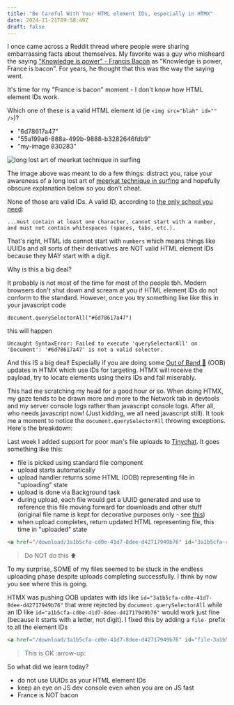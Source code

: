 ```yaml
---
title: "Be Careful With Your HTML element IDs, especially in HTMX"
date: 2024-11-21T09:58:49Z
draft: false
---
```


I once came across a Reddit thread where people were sharing embarrassing facts about themselves. My favorite was a guy who misheard the saying ["Knowledge is power" - Francis Bacon](https://www.monticello.org/research-education/thomas-jefferson-encyclopedia/knowledge-power-quotation/) as "Knowledge is power, France is bacon". For years, he thought that this was the way the saying went.

It's time for my "France is bacon" moment - I don't know how HTML element IDs work.

Which one of these is a valid HTML element id (ie `<img src="blah" id="" />`)?

- "6d78617a47"
- "55a199a6-888a-499b-9888-b3282646fdb9"
- "my-image 830283" 

![long lost art of meerkat technique in surfing](/meekrkat.png)

The image above was meant to do a few things: distract you, raise your awareness of a long lost art of [meerkat technique in surfing](https://www.reddit.com/r/surfing/comments/1gtba5p/whats_the_proper_meerkat_technique) and hopefully obscure explanation below so you don't cheat.

None of those are valid IDs. A valid ID, according to [the only school you need](https://www.w3schools.com/html/html_id.asp):

```...must contain at least one character, cannot start with a number, and must not contain whitespaces (spaces, tabs, etc.).```

That's right, HTML ids cannot start with `numbers` which means things like UUIDs and all sorts of their derivatives are NOT valid HTML element IDs because they MAY start with a digit.

Why is this a big deal?

It probably is not most of the time for most of the people tbh. Modern browsers don't shut down and scream at you if HTML element IDs do not conform to the standard. However, once you try something like like this in your javascript code 

`document.querySelectorAll("#6d78617a47")`

this will happen 

`Uncaught SyntaxError: Failed to execute 'querySelectorAll' on 'Document': '#6d78617a47' is not a valid selector.`

And this IS a big deal! Especially if you are doing some [Out of Band 🎺](https://htmx.org/attributes/hx-swap-oob/) (OOB) updates in HTMX which use IDs for targeting. HTMX will receive the payload, try to locate elements using theirs IDs and fail miserably.

This had me scratching my head for a good hour or so. When doing HTMX, my gaze tends to be drawn more and more to the Network tab in devtools and my server console logs rather than javascript console logs. After all, who needs javascript now! (Just kidding, we all need javascript still). It took me a moment to notice the `document.querySelectorAll` throwing exceptions. Here's the breakdown: 

Last week I added support for poor man's file uploads to [Tinychat](https://github.com/callmephilip/tinychat). It goes something like this:

- file is picked using standard file component
- upload starts automatically
- upload handler returns some HTML (OOB) representing file in  "uploading" state
- upload is done via Background task
- during upload, each file would get a UUID generated and use to reference this file moving forward for downloads and other stuff (original file name
is kept for decorative purposes only - see [this](https://cheatsheetseries.owasp.org/cheatsheets/File_Upload_Cheat_Sheet.html))
- when upload completes, return updated HTML representing file, this time in "uploaded" state

```html
<a href="/download/3a1b5cfa-cd0e-41d7-8dee-d42717949b76" id="3a1b5cfa-cd0e-41d7-8dee-d42717949b76">blah blah</a>
```

> Do NOT do this ⬆️

To my surprise, SOME of my files seemed to be stuck in the endless uploading phase despite uploads completing successfully. I think by now you see where this is going.

HTMX was pushing OOB updates with ids like `id="3a1b5cfa-cd0e-41d7-8dee-d42717949b76"` that were rejected by `document.querySelectorAll` while an ID like
`id="a1b5cfa-cd0e-41d7-8dee-d42717949b76"` would work just fine (because it starts with a letter, not digit). I fixed this by adding a `file-` prefix
to all the element IDs

```html
<a href="/download/3a1b5cfa-cd0e-41d7-8dee-d42717949b76" id="file-3a1b5cfa-cd0e-41d7-8dee-d42717949b76">blah blah</a>
```

> This is OK :arrow-up:

So what did we learn today?

- do not use UUIDs as your HTML element IDs
- keep an eye on JS dev console even when you are on JS fast 
- France is NOT bacon

